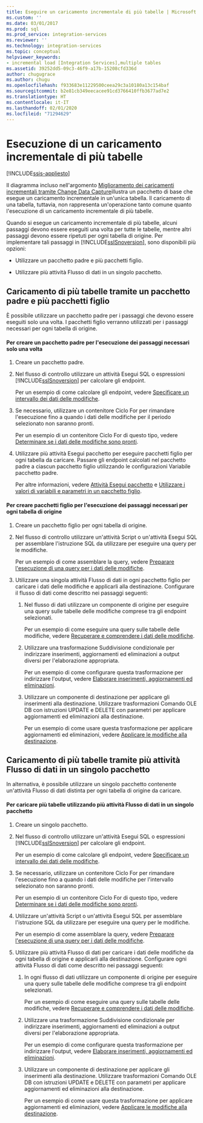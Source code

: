 ```yaml
---
title: Eseguire un caricamento incrementale di più tabelle | Microsoft Docs
ms.custom: ''
ms.date: 03/01/2017
ms.prod: sql
ms.prod_service: integration-services
ms.reviewer: ''
ms.technology: integration-services
ms.topic: conceptual
helpviewer_keywords:
- incremental load [Integration Services],multiple tables
ms.assetid: 39252dd5-09c3-46f9-a17b-15208cfd336d
author: chugugrace
ms.author: chugu
ms.openlocfilehash: f933683e11229500ceea29c3a10180a13c154baf
ms.sourcegitcommit: b2e81cb349eecacee91cd3766410ffb3677ad7e2
ms.translationtype: HT
ms.contentlocale: it-IT
ms.lasthandoff: 02/01/2020
ms.locfileid: "71294629"
---
```

# <a name="perform-an-incremental-load-of-multiple-tables"></a>Esecuzione di un caricamento incrementale di più tabelle

[!INCLUDE[ssis-appliesto](../../includes/ssis-appliesto-ssvrpluslinux-asdb-asdw-xxx.md)]


  Il diagramma incluso nell'argomento [Miglioramento dei caricamenti incrementali tramite Change Data Capture](../../integration-services/change-data-capture/change-data-capture-ssis.md)illustra un pacchetto di base che esegue un caricamento incrementale in un'unica tabella. Il caricamento di una tabella, tuttavia, non rappresenta un'operazione tanto comune quanto l'esecuzione di un caricamento incrementale di più tabelle.  
  
 Quando si esegue un caricamento incrementale di più tabelle, alcuni passaggi devono essere eseguiti una volta per tutte le tabelle, mentre altri passaggi devono essere ripetuti per ogni tabella di origine. Per implementare tali passaggi in [!INCLUDE[ssISnoversion](../../includes/ssisnoversion-md.md)], sono disponibili più opzioni:  
  
-   Utilizzare un pacchetto padre e più pacchetti figlio.  
  
-   Utilizzare più attività Flusso di dati in un singolo pacchetto.  
  
## <a name="loading-multiple-tables-by-using-a-parent-package-and-multiple-child-packages"></a>Caricamento di più tabelle tramite un pacchetto padre e più pacchetti figlio  
 È possibile utilizzare un pacchetto padre per i passaggi che devono essere eseguiti solo una volta. I pacchetti figlio verranno utilizzati per i passaggi necessari per ogni tabella di origine.  
  
#### <a name="to-create-a-parent-package-that-performs-those-steps-that-only-have-to-be-done-once"></a>Per creare un pacchetto padre per l'esecuzione dei passaggi necessari solo una volta  
  
1.  Creare un pacchetto padre.  
  
2.  Nel flusso di controllo utilizzare un attività Esegui SQL o espressioni [!INCLUDE[ssISnoversion](../../includes/ssisnoversion-md.md)] per calcolare gli endpoint.  
  
     Per un esempio di come calcolare gli endpoint, vedere [Specificare un intervallo dei dati delle modifiche](../../integration-services/change-data-capture/specify-an-interval-of-change-data.md).  
  
3.  Se necessario, utilizzare un contenitore Ciclo For per rimandare l'esecuzione fino a quando i dati delle modifiche per il periodo selezionato non saranno pronti.  
  
     Per un esempio di un contenitore Ciclo For di questo tipo, vedere [Determinare se i dati delle modifiche sono pronti](../../integration-services/change-data-capture/determine-whether-the-change-data-is-ready.md).  
  
4.  Utilizzare più attività Esegui pacchetto per eseguire pacchetti figlio per ogni tabella da caricare. Passare gli endpoint calcolati nel pacchetto padre a ciascun pacchetto figlio utilizzando le configurazioni Variabile pacchetto padre.  
  
     Per altre informazioni, vedere [Attività Esegui pacchetto](../../integration-services/control-flow/execute-package-task.md) e [Utilizzare i valori di variabili e parametri in un pacchetto figlio](../../integration-services/packages/legacy-package-deployment-ssis.md#child).  
  
#### <a name="to-create-child-packages-to-perform-those-steps-that-have-to-be-done-for-each-source-table"></a>Per creare pacchetti figlio per l'esecuzione dei passaggi necessari per ogni tabella di origine  
  
1.  Creare un pacchetto figlio per ogni tabella di origine.  
  
2.  Nel flusso di controllo utilizzare un'attività Script o un'attività Esegui SQL per assemblare l'istruzione SQL da utilizzare per eseguire una query per le modifiche.  
  
     Per un esempio di come assemblare la query, vedere [Preparare l'esecuzione di una query per i dati delle modifiche](../../integration-services/change-data-capture/prepare-to-query-for-the-change-data.md).  
  
3.  Utilizzare una singola attività Flusso di dati in ogni pacchetto figlio per caricare i dati delle modifiche e applicarli alla destinazione. Configurare il flusso di dati come descritto nei passaggi seguenti:  
  
    1.  Nel flusso di dati utilizzare un componente di origine per eseguire una query sulle tabelle delle modifiche comprese tra gli endpoint selezionati.  
  
         Per un esempio di come eseguire una query sulle tabelle delle modifiche, vedere [Recuperare e comprendere i dati delle modifiche](../../integration-services/change-data-capture/retrieve-and-understand-the-change-data.md).  
  
    2.  Utilizzare una trasformazione Suddivisione condizionale per indirizzare inserimenti, aggiornamenti ed eliminazioni a output diversi per l'elaborazione appropriata.  
  
         Per un esempio di come configurare questa trasformazione per indirizzare l'output, vedere [Elaborare inserimenti, aggiornamenti ed eliminazioni](../../integration-services/change-data-capture/process-inserts-updates-and-deletes.md).  
  
    3.  Utilizzare un componente di destinazione per applicare gli inserimenti alla destinazione. Utilizzare trasformazioni Comando OLE DB con istruzioni UPDATE e DELETE con parametri per applicare aggiornamenti ed eliminazioni alla destinazione.  
  
         Per un esempio di come usare questa trasformazione per applicare aggiornamenti ed eliminazioni, vedere [Applicare le modifiche alla destinazione](../../integration-services/change-data-capture/apply-the-changes-to-the-destination.md).  
  
## <a name="loading-multiple-tables-by-using-multiple-data-flow-tasks-in-a-single-package"></a>Caricamento di più tabelle tramite più attività Flusso di dati in un singolo pacchetto  
 In alternativa, è possibile utilizzare un singolo pacchetto contenente un'attività Flusso di dati distinta per ogni tabella di origine da caricare.  
  
#### <a name="to-load-multiple-tables-by-using-multiple-data-flow-tasks-in-a-single-package"></a>Per caricare più tabelle utilizzando più attività Flusso di dati in un singolo pacchetto  
  
1.  Creare un singolo pacchetto.  
  
2.  Nel flusso di controllo utilizzare un'attività Esegui SQL o espressioni [!INCLUDE[ssISnoversion](../../includes/ssisnoversion-md.md)] per calcolare gli endpoint.  
  
     Per un esempio di come calcolare gli endpoint, vedere [Specificare un intervallo dei dati delle modifiche](../../integration-services/change-data-capture/specify-an-interval-of-change-data.md).  
  
3.  Se necessario, utilizzare un contenitore Ciclo For per rimandare l'esecuzione fino a quando i dati delle modifiche per l'intervallo selezionato non saranno pronti.  
  
     Per un esempio di un contenitore Ciclo For di questo tipo, vedere [Determinare se i dati delle modifiche sono pronti](../../integration-services/change-data-capture/determine-whether-the-change-data-is-ready.md).  
  
4.  Utilizzare un'attività Script o un'attività Esegui SQL per assemblare l'istruzione SQL da utilizzare per eseguire una query per le modifiche.  
  
     Per un esempio di come assemblare la query, vedere [Preparare l'esecuzione di una query per i dati delle modifiche](../../integration-services/change-data-capture/prepare-to-query-for-the-change-data.md).  
  
5.  Utilizzare più attività Flusso di dati per caricare i dati delle modifiche da ogni tabella di origine e applicarli alla destinazione. Configurare ogni attività Flusso di dati come descritto nei passaggi seguenti:  
  
    1.  In ogni flusso di dati utilizzare un componente di origine per eseguire una query sulle tabelle delle modifiche comprese tra gli endpoint selezionati.  
  
         Per un esempio di come eseguire una query sulle tabelle delle modifiche, vedere [Recuperare e comprendere i dati delle modifiche](../../integration-services/change-data-capture/retrieve-and-understand-the-change-data.md).  
  
    2.  Utilizzare una trasformazione Suddivisione condizionale per indirizzare inserimenti, aggiornamenti ed eliminazioni a output diversi per l'elaborazione appropriata.  
  
         Per un esempio di come configurare questa trasformazione per indirizzare l'output, vedere [Elaborare inserimenti, aggiornamenti ed eliminazioni](../../integration-services/change-data-capture/process-inserts-updates-and-deletes.md).  
  
    3.  Utilizzare un componente di destinazione per applicare gli inserimenti alla destinazione. Utilizzare trasformazioni Comando OLE DB con istruzioni UPDATE e DELETE con parametri per applicare aggiornamenti ed eliminazioni alla destinazione.  
  
         Per un esempio di come usare questa trasformazione per applicare aggiornamenti ed eliminazioni, vedere [Applicare le modifiche alla destinazione](../../integration-services/change-data-capture/apply-the-changes-to-the-destination.md).  
  
  
